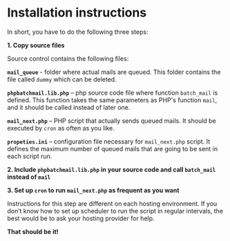 # Installation instructions #

In short, you have to do the following three steps:

**1. Copy source files**

Source control contains the following files:

**`mail_queue`** - folder where actual mails are queued. This folder contains the file called `dummy` which can be deleted.

**`phpbatchmail.lib.php`** – php source code file where function `batch_mail` is defined. This function takes the same parameters as PHP's function `mail`, and it should be called instead of later one.

**`mail_next.php`** – PHP script that actually sends queued mails. It should be executed by `cron` as often as you like.

**`propeties.ini`** – configuration file necessary for `mail_next.php` script. It defines the maximum number of queued mails that are going to be sent in each script run.

**2. Include `phpbatchmail.lib.php` in your source code and call `batch_mail` instead of `mail`**

**3. Set up `cron` to run `mail_next.php` as frequent as you want**

Instructions for this step are different on each hosting environment. If you don’t know how to set up scheduler to run the script in regular intervals, the best would be to ask your hosting provider for help.


**That should be it!**